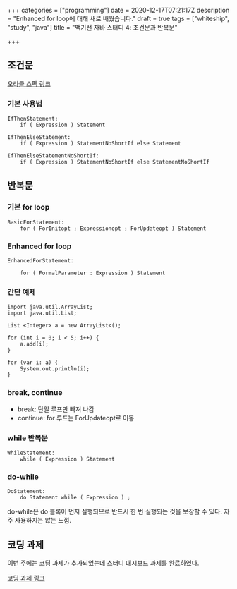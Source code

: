 +++
categories = ["programming"]
date = 2020-12-17T07:21:17Z
description = "Enhanced for loop에 대해 새로 배웠습니다."
draft = true
tags = ["whiteship", "study", "java"]
title = "백기선 자바 스터디 4: 조건문과 반복문"

+++
## 조건문

[오라클 스펙 링크](https://docs.oracle.com/javase/specs/jls/se7/html/jls-14.html#jls-14.9)

### 기본 사용법

    IfThenStatement:
        if ( Expression ) Statement
    
    IfThenElseStatement:
        if ( Expression ) StatementNoShortIf else Statement
    
    IfThenElseStatementNoShortIf:
        if ( Expression ) StatementNoShortIf else StatementNoShortIf

## 반복문

### 기본 for loop

    BasicForStatement:
        for ( ForInitopt ; Expressionopt ; ForUpdateopt ) Statement

### Enhanced for loop

    EnhancedForStatement:
    
        for ( FormalParameter : Expression ) Statement

### 간단 예제

    import java.util.ArrayList;
    import java.util.List;
    
    List <Integer> a = new ArrayList<();
    
    for (int i = 0; i < 5; i++) {
        a.add(i);
    }
    
    for (var i: a) {
        System.out.println(i);
    }

### break, continue

* break: 단일 루프만 빠져 나감
* continue: for 루프는 ForUpdateopt로 이동

### while 반복문

    WhileStatement:
        while ( Expression ) Statement

### do-while

    DoStatement:
        do Statement while ( Expression ) ;

do-while은 do 블록이 먼저 실행되므로 반드시 한 번 실행되는 것을 보장할 수 있다. 자주 사용하지는 않는 느낌.

## 코딩 과제

이번 주에는 코딩 과제가 추가되었는데 스터디 대시보드 과제를 완료하였다.

[코딩 과제 링크](https://github.com/honux77/whiteship-live-study/tree/main/github-dashboard)